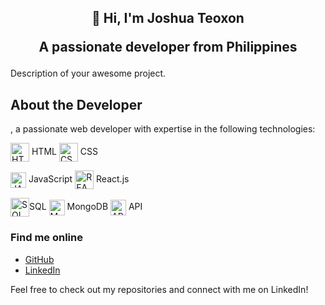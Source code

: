 <h2 align="center">👋 Hi, I'm Joshua Teoxon 
<p align="center"> A passionate developer from Philippines </p>
</h2>

Description of your awesome project.

## About the Developer
, a passionate web developer with expertise in the following technologies:
<p><img align="center" src="https://www.svgrepo.com/show/452228/html-5.svg" height="30" width="30" alt="HTML"/> HTML 
<img align="center" src="https://www.svgrepo.com/show/303481/css-3-logo.svg" height="30" width="30" alt="CSS"/> CSS </p>
<p><img align="center" src="https://www.svgrepo.com/show/353925/javascript.svg" height="25" width="25" alt="JAVASCRIPT"/> JavaScript 
<img align="center" src="https://www.svgrepo.com/show/493719/react-javascript-js-framework-facebook.svg" height="30" width="30" alt="REACT"/> React.js </p>
<p><img align="center" src="https://www.svgrepo.com/show/331761/sql-database-sql-azure.svg" height="30" width="30" alt="SQL"/>SQL
<img align="center" src="https://www.svgrepo.com/show/439231/mongodb.svg" height="25" width="25" alt="MONGODB"/> MongoDB 
 <img align="center" src="https://www.svgrepo.com/show/261808/api.svg" height="25" width="25" alt="API"/> API</p>



### Find me online

- [GitHub](https://github.com/your-username)
- [LinkedIn](https://www.linkedin.com/in/your-linkedin-profile)

Feel free to check out my repositories and connect with me on LinkedIn!
